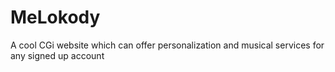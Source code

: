 # MeLokody
A cool CGi website which can offer personalization and musical services for any signed up account
